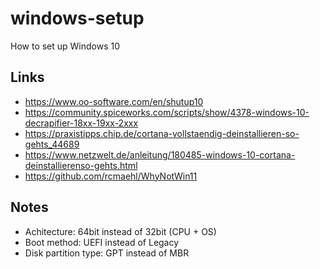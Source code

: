 # windows-setup
How to set up Windows 10

## Links
- https://www.oo-software.com/en/shutup10
- https://community.spiceworks.com/scripts/show/4378-windows-10-decrapifier-18xx-19xx-2xxx
- https://praxistipps.chip.de/cortana-vollstaendig-deinstallieren-so-gehts_44689
- https://www.netzwelt.de/anleitung/180485-windows-10-cortana-deinstallierenso-gehts.html
- https://github.com/rcmaehl/WhyNotWin11

## Notes
- Achitecture: 64bit instead of 32bit (CPU + OS)
- Boot method: UEFI instead of Legacy
- Disk partition type: GPT instead of MBR
